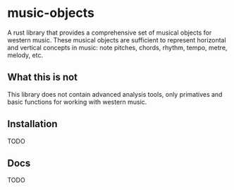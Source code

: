 # music-objects

A rust library that provides a comprehensive set of musical objects for western music.
These musical objects are sufficient to represent horizontal and vertical concepts in music: note pitches, chords, rhythm, tempo, metre, melody, etc.

## What this is not

This library does not contain advanced analysis tools, only primatives and basic functions for working with western music.

## Installation

TODO

## Docs

TODO
